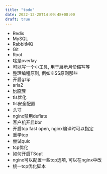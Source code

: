 ```yaml
---
title: "todo"
date: 2022-12-28T14:09:48+08:00
draft: true
---
```


- Redis
- MySQL
- RabbitMQ
- Git
- Root
- 啥是overlay
- 可以写一个小工具, 用于展示月份缩写等
- 整理编程原则, 例如KISS原则那些
- 开启gzip
- aria2
- [bt原理](https://www.bittorrent.org/index.html)
- tls优化
- tls安全配置
- 头寸
- nginx禁用deflate
- 客户机开启bbr
- 开启tcp fast open, nginx编译时可以指定
- 重学tcp
- 尝试quic
- tcp优化
- 如何开启TSopt
- nginx可以配置一些tcp选项, 可以在nginx中改
- 统一tcp优化脚本